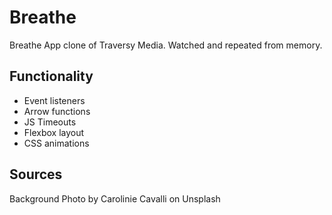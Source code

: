 # Breathe
Breathe App clone of Traversy Media.
Watched and repeated from memory.

## Functionality
* Event listeners
* Arrow functions
* JS Timeouts
* Flexbox layout
* CSS animations

## Sources
Background Photo by Carolinie Cavalli on Unsplash
